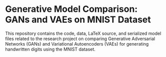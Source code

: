# Generative Model Comparison: GANs and VAEs on MNIST Dataset

This repository contains the code, data, LaTeX source, and serialized model files related to the research project on comparing Generative Adversarial Networks (GANs) and Variational Autoencoders (VAEs) for generating handwritten digits using the MNIST dataset.